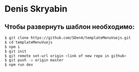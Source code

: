 # Denis Skryabin

##  Чтобы развернуть шаблон необходимо:
```sh
$ git clone https://github.com/SDen4/templateMenuVuejs.git
$ cd templateMenuVuejs
$ npm i
$ git init
$ git remote set-url origin <link of new repo in github>
$ git push -u origin master
$ npm run dev
```